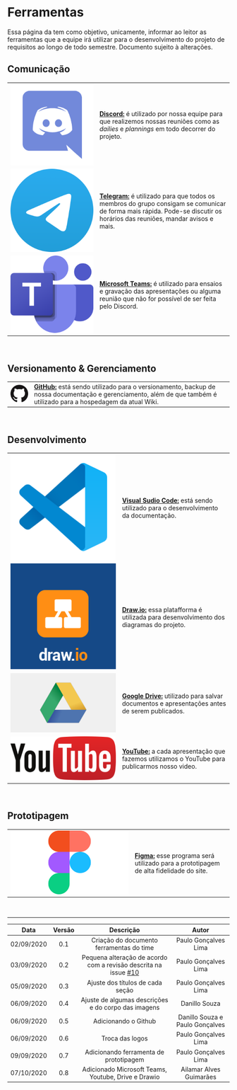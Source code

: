 # Ferramentas

Essa página da tem como objetivo, unicamente, informar ao leitor as ferramentas que a equipe irá utilizar para o desenvolvimento do projeto de requisitos ao longo de todo semestre. Documento sujeito à alterações.
<br/>

## Comunicação

|    |    |
---- |:--- 
![Discord](./Images/DiscordLogo.png ':size=180') | [**Discord:**](https://discord.com/) é utilizado por nossa equipe para que realizemos nossas reuniões como as *dailies* e *plannings* em todo decorrer do projeto.
![Telegram Logo](./Images/TelegramLogo.png ':size=150') | [**Telegram:**](https://telegram.org/) é utilizado para que todos os membros do grupo consigam se comunicar de forma mais rápida. Pode-se discutir os horários das reuniões, mandar avisos e mais.
![Teams Logo](./Images/TeamsLogo.png ':size=130') | [**Microsoft Teams:**](https://www.microsoft.com/pt-br/microsoft-365/microsoft-teams/free) é utilizado para ensaios e gravação das apresentações ou alguma reunião que não for possível de ser feita pelo Discord.
<br/>

## Versionamento & Gerenciamento

|    |    |
---- |:---
![gitHub logo](./Images/gitHub.png ':size=150') | [**GitHub:**](https://github.com/) está sendo utilizado para o versionamento, backup de nossa documentação e gerenciamento, além de que também é utilizado para a hospedagem da atual Wiki.
<br/>

## Desenvolvimento

|    |    |
---- |:---
![Visual studio code logo](./Images/VisualSudioCode.png ':size=80') |[**Visual Sudio Code:**](https://code.visualstudio.com/) está sendo utilizado para o desenvolvimento da documentação.
![Draw.io Logo](./Images/DrawioLogo.png ':size=80') |[**Draw.io:**](https://code.visualstudio.com/) essa platafforma é utilizada para desenvolvimento dos diagramas do projeto.
![Google Drive logo](./Images/DriveLogo.png ':size=140') |[**Google Drive:**](https://www.google.com.br/drive/apps.html) utilizado para salvar documentos e apresentações antes de serem publicados.
![YouTube Logo](./Images/YoutubeLogo.png ':size=110') |[**YouTube:**](https://www.youtube.com/) a cada apresentação que fazemos utilizamos o YouTube para publicarmos nosso video.
<br/>

## Prototipagem

|    |    |
---- |:---
![Figma](./Images/figma.png ':size=100') | [**Figma:**](https://www.figma.com/files/recent) esse programa será utilizado para a prototipagem de alta fidelidade do site.
<br/>

---
|Data|Versão|Descrição|Autor|
|:-:|:-:|:-:|:-:|
|02/09/2020|0.1|Criação do documento ferramentas do time|Paulo Gonçalves Lima|
|03/09/2020|0.2|Pequena alteração de acordo com a revisão descrita na issue [#10](https://github.com/Requisitos-de-Software/2020.1-Mia-Ajuda/issues/10#event-3721704041)|Paulo Gonçalves Lima|
|05/09/2020|0.3|Ajuste dos títulos de cada seção|Paulo Gonçalves Lima|
|06/09/2020|0.4|Ajuste de algumas descrições e do corpo das imagens|Danillo Souza|
|06/09/2020|0.5|Adicionando o Github|Danillo Souza e Paulo Gonçalves|
|06/09/2020|0.6|Troca das logos|Paulo Gonçalves Lima|
|09/09/2020|0.7|Adicionando ferramenta de prototipagem|Paulo Gonçalves Lima|
|07/10/2020|0.8|Adicionado Microsoft Teams, Youtube, Drive e Drawio|Ailamar Alves Guimarães|
